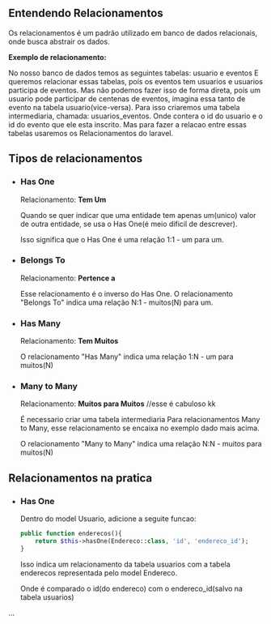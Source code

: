 ## Entendendo Relacionamentos
Os relacionamentos é um padrão utilizado em banco de dados relacionais, onde busca abstrair os dados.

**Exemplo de relacionamento:**

No nosso banco de dados temos as seguintes tabelas: usuario e eventos
E queremos relacionar essas tabelas, poís os eventos tem usuarios e usuarios participa de eventos.
Mas não podemos fazer isso de forma direta, poís um usuario pode participar de centenas de eventos, imagina essa tanto de evento na tabela usuario(vice-versa). Para isso criaremos uma tabela intermediaria, chamada: usuarios_eventos. Onde contera o id do usuario e o id do evento que ele esta inscrito. Mas para fazer a relacao entre essas tabelas usaremos os Relacionamentos do laravel.

## Tipos de relacionamentos

- ### Has One
    Relacionamento: **Tem Um** 

    Quando se quer indicar que uma entidade tem apenas um(unico) valor de outra entidade, se usa o Has One(é meio dificil de descrever).

    Isso significa que o Has One é uma relação  1:1 - um para um.

- ### Belongs To
    Relacionamento: **Pertence a**

    Esse relacionamento é o inverso do Has One.
    O relacionamento "Belongs To" indica uma relação
    N:1 - muitos(N) para um.

- ### Has Many
    Relacionamento: **Tem Muitos**

    O relacionamento "Has Many" indica uma relação 1:N - um para muitos(N)

- ### Many to Many
    Relacionamento: **Muitos para Muitos** //esse é cabuloso kk

    É necessario criar uma tabela intermediaria Para relacionamentos Many to Many, esse relacionamento se encaixa no exemplo dado mais acima.

    O relacionamento "Many to Many" indica uma relação N:N - muitos para muitos(N)

## Relacionamentos na pratica

- ### Has One

    Dentro do model Usuario, adicione a seguite funcao:
    ```php
    public function enderecos(){
        return $this->hasOne(Endereco::class, 'id', 'endereco_id');
    }
    ```
    Isso indica um relacionamento da tabela usuarios com a tabela enderecos representada pelo model Endereco.

    Onde é comparado o id(do endereco) com o endereco_id(salvo na tabela usuarios)

...